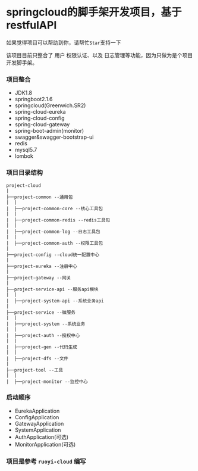 # springcloud的脚手架开发项目，基于restfulAPI
如果觉得项目可以帮助到你，请帮忙`Star`支持一下

该项目目前只整合了 用户 权限认证、以及 日志管理等功能，因为只做为是个项目开发脚手架。

### 项目整合
* JDK1.8
* springboot2.1.6
* springcloud(Greenwich.SR2)
* spring-cloud-eureka
* spring-cloud-config
* spring-cloud-gateway
* spring-boot-admin(monitor)
* swagger&swagger-bootstrap-ui
* redis
* mysql5.7
* lombok

### 项目目录结构
```
project-cloud
|
├──project-common --通用包
|  |
|  ├──project-common-core --核心工具包
|  |
|  ├──project-common-redis --redis工具包
|  |
|  ├──project-common-log --日志工具包
|  |
|  ├──project-common-auth --权限工具包
|
├──project-config --cloud统一配置中心
|
├──project-eureka --注册中心
|
├──project-gateway --网关
|
├──project-service-api --服务api模块
|  |
|  ├──project-system-api --系统业务api
|
├──project-service --微服务
|  |
|  ├──project-system --系统业务
|  |
|  ├──project-auth --授权中心
|  |
|  ├──project-gen --代码生成
|  |
|  ├──project-dfs --文件
|
├──project-tool --工具
|  |
|  ├──project-monitor --监控中心

```
### 启动顺序
* EurekaApplication
* ConfigApplication
* GatewayApplication
* SystemApplication
* AuthApplication(可选)
* MonitorApplication(可选)

### 项目是参考 `ruoyi-cloud` 编写  



